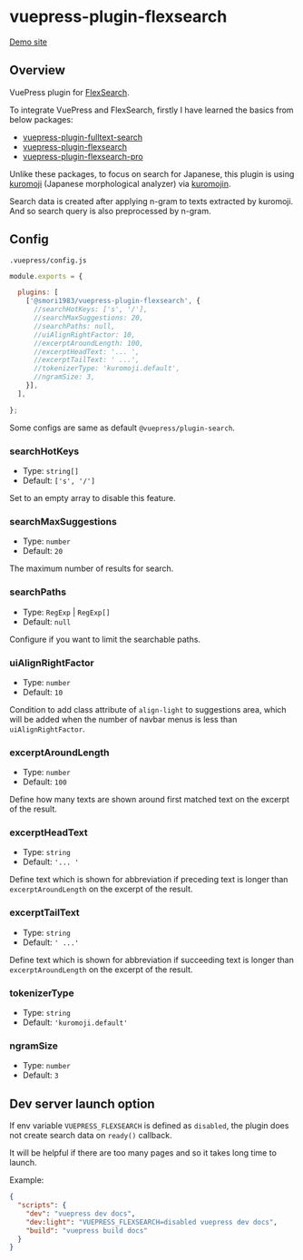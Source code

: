 # vuepress-plugin-flexsearch


[Demo site](https://smori1983.github.io/vuepress-plugin-flexsearch-demo/)


## Overview

VuePress plugin for [FlexSearch](https://www.npmjs.com/package/flexsearch).

To integrate VuePress and FlexSearch, firstly I have learned the basics from below packages:

- [vuepress-plugin-fulltext-search](https://www.npmjs.com/package/vuepress-plugin-fulltext-search)
- [vuepress-plugin-flexsearch](https://www.npmjs.com/package/vuepress-plugin-flexsearch)
- [vuepress-plugin-flexsearch-pro](https://www.npmjs.com/package/vuepress-plugin-flexsearch-pro)

Unlike these packages, to focus on search for Japanese, this plugin is using [kuromoji](https://www.npmjs.com/package/kuromoji) (Japanese morphological analyzer) via [kuromojin](https://www.npmjs.com/package/kuromojin).

Search data is created after applying n-gram to texts extracted by kuromoji. And so search query is also preprocessed by n-gram.


## Config

`.vuepress/config.js`

```js
module.exports = {

  plugins: [
    ['@smori1983/vuepress-plugin-flexsearch', {
      //searchHotKeys: ['s', '/'],
      //searchMaxSuggestions: 20,
      //searchPaths: null,
      //uiAlignRightFactor: 10,
      //excerptAroundLength: 100,
      //excerptHeadText: '... ',
      //excerptTailText: ' ...',
      //tokenizerType: 'kuromoji.default',
      //ngramSize: 3,
    }],
  ],

};
```

Some configs are same as default `@vuepress/plugin-search`.

### searchHotKeys

- Type: `string[]`
- Default: `['s', '/']`

Set to an empty array to disable this feature.

### searchMaxSuggestions

- Type: `number`
- Default: `20`

The maximum number of results for search.

### searchPaths

- Type: `RegExp` | `RegExp[]`
- Default: `null`

Configure if you want to limit the searchable paths.

### uiAlignRightFactor

- Type: `number`
- Default: `10`

Condition to add class attribute of `align-light` to suggestions area, which will be added when the number of navbar menus is less than `uiAlignRightFactor`.

### excerptAroundLength

- Type: `number`
- Default: `100`

Define how many texts are shown around first matched text on the excerpt of the result.

### excerptHeadText

- Type: `string`
- Default: `'... '`

Define text which is shown for abbreviation if preceding text is longer than `excerptAroundLength` on the excerpt of the result.

### excerptTailText

- Type: `string`
- Default: `' ...'`

Define text which is shown for abbreviation if succeeding text is longer than `excerptAroundLength` on the excerpt of the result.

### tokenizerType

- Type: `string`
- Default: `'kuromoji.default'`

### ngramSize

- Type: `number`
- Default: `3`


## Dev server launch option

If env variable `VUEPRESS_FLEXSEARCH` is defined as `disabled`, the plugin does not create search data on `ready()` callback.

It will be helpful if there are too many pages and so it takes long time to launch.

Example:

```json
{
  "scripts": {
    "dev": "vuepress dev docs",
    "dev:light": "VUEPRESS_FLEXSEARCH=disabled vuepress dev docs",
    "build": "vuepress build docs"
  }
}
```
